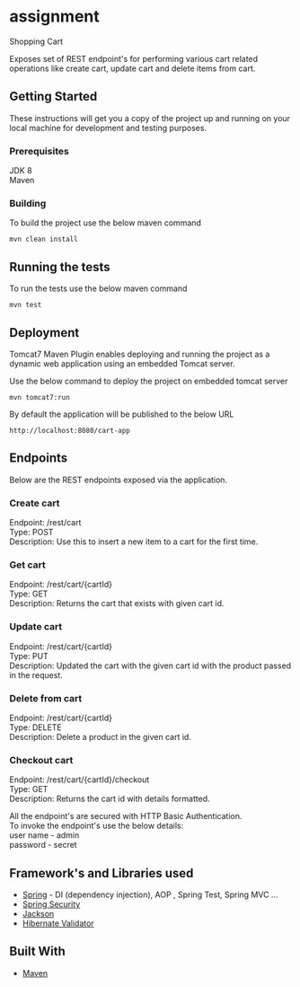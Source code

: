# assignment
Shopping Cart

Exposes set of REST endpoint's for performing various cart related operations like create cart, update cart and delete items from cart. 

## Getting Started

These instructions will get you a copy of the project up and running on your local machine for development and testing purposes.

### Prerequisites

JDK 8 <br />
Maven

### Building

To build the project use the below maven command

```
mvn clean install
```

## Running the tests

To run the tests use the below maven command

```
mvn test
```

## Deployment

Tomcat7 Maven Plugin enables deploying and running the project as a dynamic web application using an embedded Tomcat server.

Use the below command to deploy the project on embedded tomcat server

```
mvn tomcat7:run
```

By default the application will be published to the below URL

```
http://localhost:8080/cart-app
```

## Endpoints

Below are the REST endpoints exposed via the application.


### Create cart
Endpoint:	/rest/cart <br />
Type:	POST <br />
Description: Use this to insert a new item to a cart for the first time. <br />

### Get cart
Endpoint:	/rest/cart/{cartId} <br />
Type:	GET <br />
Description: Returns the cart that exists with given cart id. <br />

### Update cart
Endpoint:	/rest/cart/{cartId} <br />
Type:	PUT <br />
Description: Updated the cart with the given cart id with the product passed in the request. <br />

### Delete from cart
Endpoint:	/rest/cart/{cartId} <br />
Type:	DELETE <br />
Description: Delete a product in the given cart id. <br />

### Checkout cart
Endpoint:	/rest/cart/{cartId}/checkout <br />
Type:	GET <br />
Description: Returns the cart id with details formatted. <br />

All the endpoint's are secured with HTTP Basic Authentication.<br />
To invoke the endpoint's use the below details:<br />
user name - admin<br />
password - secret

## Framework's and Libraries used
* [Spring](https://projects.spring.io/spring-framework/) - DI (dependency injection), AOP , Spring Test, Spring MVC ...
* [Spring Security](https://projects.spring.io/spring-security/)
* [Jackson](http://github.com/FasterXML/jackson)
* [Hibernate Validator](http://hibernate.org/validator/)

## Built With

* [Maven](https://maven.apache.org/)
